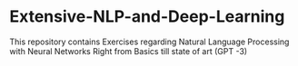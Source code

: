 # Extensive-NLP-and-Deep-Learning
This repository contains Exercises regarding Natural Language Processing with Neural Networks Right from Basics till state of art (GPT -3)

